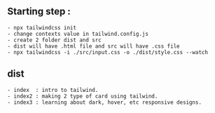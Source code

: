 ## Starting step :
    - npx tailwindcss init
    - change contexts value in tailwind.config.js
    - create 2 folder dist and src
    - dist will have .html file and src will have .css file
    - npx tailwindcss -i ./src/input.css -o ./dist/style.css --watch



## dist

    - index  : intro to tailwind.
    - index2 : making 2 type of card using tailwind.
    - index3 : learning about dark, hover, etc responsive designs.
